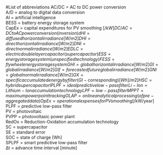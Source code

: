 #List of abbreviations
AC/DC = AC to DC power conversion  
A/D = analog to digital data conversion  
AI = artificial intelligence  
BESS = battery energy storage system  
CapEx = capital expenditures for PV smoothing [$/kW]  
DC/AC = DC to AC power conversion (inversion)  
dHI = diffused horizontal irradiance [W/m2]  
DHI = direct horizontal irradiance [W/m2]  
DNI = direct normal irradiance [W/m2]  
EDLC = electric double layer capacitor (supercapacitor)  
ESS = energy storage system (unspecified technology)  
FESS = flywheel energy storage system  
GHI = global horizontal irradiance [W/m2]  
GI = global irradiance [W/m2]  
GIf = forecasted future global irradiance [W/m2]  
GNI = global normal irradiance [W/m2]  
GX = specific accumulated energy by filter (GI-corresponding) [Wh]/m2]  
HSC = hybrid supercapacitor  
IPLPF = ideal predictive low-pass filter  
Li-Ion = Lithium-Ion accumulation technology  
LPF = low-pass filter  
MPPT = maximum power point tracking  
OLAP = online analytical processing (of pre-aggregated data)  
OpEx = operational expenses for PV smoothing [$/kW/year]  
PLPF = predictive low-pass filter  
PV = photovoltaic  
PVPP = photovoltasic power plant  
RedOx = Reduction-Oxidation accumulation technology  
SC = supercapacitor  
SE = standard error  
SOC = state of charge [Wh]  
SPLPF = smart predictive low-pass filter  
Δt = advance time interval [minute]

